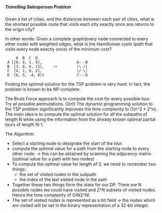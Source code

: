 ##### Travelling Salesperson Problem

Given a list of cities, and the distances between each pair of cities, what is the shortest possible route that visits each city exactly once ans returns to the origin city?

In other words: Given a complete graph(every node connected to every other node) with weighted edges, what is the Hamiltonian cycle (path that visits every node exactly once) of the minimum cost?
```
     A  B  C  D
 A [[0, 4, 1, 9],                A---B
 B  [3, 0, 6, 11],    ->         |\ /|
 C  [4, 1, 0, 2],                |/ \|
 D  [6, 5, -4, 0]]               C---D
```

Finding the optimal solution for the TSP problem is very hard: in fact, the problem is known to be NP-complete.

The Brute Force approach is to compute the cost for every possible tour. Try all possible permutations. O(n!)
The dynamic programming solution to the TSP problem significantly improves the time complexity to O(n^2 * 2^n). The main idea is to compute the optimal solution for all the subpaths of length N while using the information from the already known optimal partial tours of length N-1.

The Algorithm:
* Select a starting node to designate the start of the tour.
* compute the optimal value for a path from the starting node to every other node. -> this can be obtained by scanning the adjacency matrix. (optimal value for a path with two nodes)
* To compute the optimal value for length of 3, we need to remember two things:
    - the set of visited nodes in the subpath
    - the index of the last visited node in the path
* Together these two things form the state for our DP. There are N possible nodes we could have visited and 2^N subsets of visited nodes. Hence the time complexity of O(N2^N)
* The set of visited nodes is represented as a bit field -> the nodes which are visited will be set in the binary representation of a 32-bit integer.